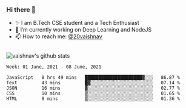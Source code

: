 ### Hi there 👋

<!--
**vaishnav-197/vaishnav-197** is a ✨ _special_ ✨ repository because its `README.md` (this file) appears on your GitHub profile.

Here are some ideas to get you started:
-->

- ✨ I am B.Tech CSE student and a Tech Enthusiast
- 🔭 I’m currently working on Deep Learning and NodeJS
- 📫 How to reach me: [@20vaishnav](https://twitter.com/20vaishnav)


<img src="https://github.com/vaishnav-197/vaishnav-197/blob/main/images/stat.svg" alt=""/>


![vaishnav's github stats](https://github-readme-stats.vercel.app/api?username=vaishnav-197&show_icons=true&theme=dark&count_private=true)



<!--START_SECTION:waka-->
```text
Week: 01 June, 2021 - 08 June, 2021

JavaScript   8 hrs 49 mins   █████████████████████▓░░░   86.87 % 
Text         43 mins         █▓░░░░░░░░░░░░░░░░░░░░░░░   07.14 % 
JSON         16 mins         ▓░░░░░░░░░░░░░░░░░░░░░░░░   02.77 % 
CSS          10 mins         ▒░░░░░░░░░░░░░░░░░░░░░░░░   01.65 % 
HTML         8 mins          ▒░░░░░░░░░░░░░░░░░░░░░░░░   01.36 % 
```
<!--END_SECTION:waka-->
